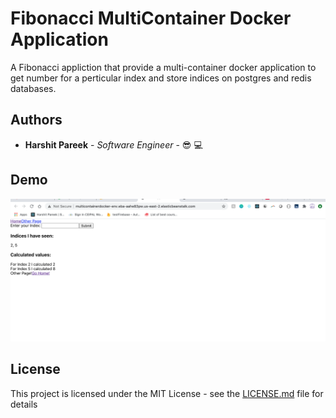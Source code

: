 # Fibonacci MultiContainer Docker Application 

A Fibonacci appliction that provide a multi-container docker application to get number for a perticular index and store indices on postgres and redis databases.

## Authors

* **Harshit Pareek** - *Software Engineer* - :sunglasses: :computer:

## Demo
![alt Production Image](/images/productionImage.png?raw=true "Image shows the index and values for the fibonacci number")

## License

This project is licensed under the MIT License - see the [LICENSE.md](LICENSE.md) file for details